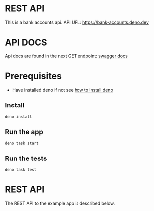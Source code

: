 # REST API

This is a bank accounts api.
API URL: https://bank-accounts.deno.dev

# API DOCS

Api docs are found in the next GET endpoint:
[swagger docs](https://bank-accounts.deno.dev/docs)

# Prerequisites

- Have installed deno if not see
  [how to install deno](https://docs.deno.com/runtime/getting_started/installation/)

## Install

    deno install

## Run the app

    deno task start

## Run the tests

    deno task test

# REST API

The REST API to the example app is described below.
